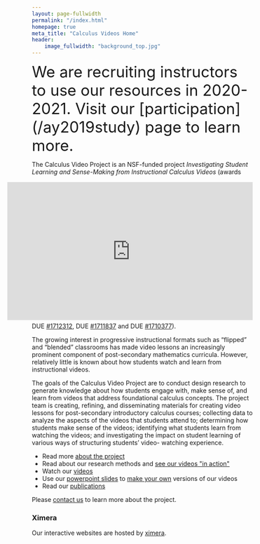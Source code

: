 ```yaml
---
layout: page-fullwidth
permalink: "/index.html"
homepage: true
meta_title: "Calculus Videos Home"
header:
    image_fullwidth: "background_top.jpg"
---
```

<span style="font-size:2.5em;">
We are recruiting instructors to use our resources in 2020-2021. Visit our [participation](/ay2019study) page to learn more.
</span>

<div style="float: right; width: 0px; height: 100px"></div>
<div style="float: right; clear: right; margin:5px 0px 5px 10px;"><iframe width="560" height="315" src="https://www.youtube.com/embed/2ep0KWzY8WQ" frameborder="0" allow="accelerometer; autoplay; encrypted-media; gyroscope; picture-in-picture" allowfullscreen></iframe></div>

<p>The Calculus Video Project is an NSF-funded project <em>Investigating Student Learning and Sense-Making from Instructional Calculus Videos</em> (awards DUE <a href="https://www.nsf.gov/awardsearch/showAward?AWD_ID=1712312&HistoricalAwards=false">#1712312</a>, DUE <a href="https://nsf.gov/awardsearch/showAward?AWD_ID=1711837&HistoricalAwards=false">#1711837</a> and DUE <a href="https://nsf.gov/awardsearch/showAward?AWD_ID=1710377&HistoricalAwards=false">#1710377</a>).</p>

<p>The growing interest in progressive instructional formats such as “flipped” and “blended” classrooms has made video lessons an increasingly prominent component of post-secondary mathematics curricula. However, relatively little is known about how students watch and learn from instructional videos.</p>



<p>The goals of the Calculus Video Project are to conduct design research to generate knowledge about how students engage with, make sense of, and learn from videos that address foundational calculus concepts. The project team is creating, refining, and disseminating materials for creating video lessons for post-secondary introductory calculus courses; collecting data to analyze the aspects of the videos that students attend to; determining how students make sense of the videos; identifying what students learn from watching the videos; and investigating the impact on student learning of various ways of structuring students’ video- watching experience.</p>


* Read more [about the project](/info)
* Read about our research methods and [see our videos "in action"](/sample)
* Watch our [videos](/videos)
* Use our [powerpoint slides](/slides) to [make your own](makeyourown) versions of our videos
* Read our [publications](/publications)


Please [contact us](/team/) to learn more about the project.

### Ximera
Our interactive websites are hosted by [ximera](http://ximera.osu.edu).